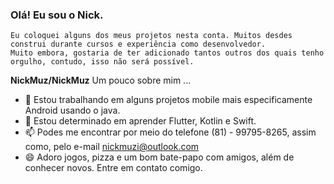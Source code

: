 ### Olá! Eu sou o Nick.
    Eu coloquei alguns dos meus projetos nesta conta. Muitos desdes construi durante cursos e experiência como desenvolvedor.
    Muito embora, gostaria de ter adicionado tantos outros dos quais tenho orgulho, contudo, isso não será possível.  

**NickMuz/NickMuz**
   		 Um pouco sobre mim ...

- 🔭 Estou trabalhando em alguns projetos mobile mais especificamente Android usando o java.
- 🌱 Estou determinado em aprender Flutter, Kotlin e Swift.
- 📫 Podes me encontrar por meio do telefone (81) - 99795-8265, assim como, pelo e-mail nickmuzi@outlook.com
- 😄 Adoro jogos, pizza e um bom bate-papo com amigos, além de conhecer novos. Entre em contato comigo.
